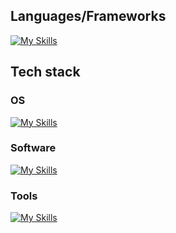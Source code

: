 ## Languages/Frameworks

<!--
**Th0rvar/Th0rvar** is a ✨ _special_ ✨ repository because its `README.md` (this file) appears on your GitHub profile.

Here are some ideas to get you started:

- 🔭 I’m currently working on ...
- 🌱 I’m currently learning ...
- 👯 I’m looking to collaborate on ...
- 🤔 I’m looking for help with ...
- 💬 Ask me about ...
- 📫 How to reach me: ...
- 😄 Pronouns: ...
- ⚡ Fun fact: ...
-->

[![My Skills](https://skillicons.dev/icons?i=html,css,tailwind,js,webpack,nodejs,php,symfony,cs,lua)](https://skillicons.dev)

## Tech stack

### OS

[![My Skills](https://skillicons.dev/icons?i=windows,ubuntu,debian,redhat,arch,apple)](https://skillicons.dev)  

### Software
[![My Skills](https://skillicons.dev/icons?i=phpstorm,vscode,mysql,redis,docker,kubernetes)](https://skillicons.dev)   

### Tools
[![My Skills](https://skillicons.dev/icons?i=postman,openstack,git,gitlab,github,discord)](https://skillicons.dev)
